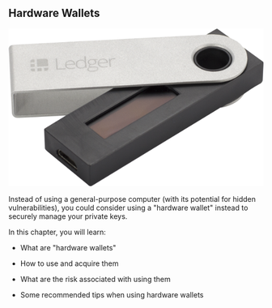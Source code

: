 ## Hardware Wallets

![](/assets/ledger-nano-s-fold-large.png)

Instead of using a general-purpose computer (with its potential for hidden vulnerabilities), you could consider using a "hardware wallet" instead to securely manage your private keys.

In this chapter, you will learn:
- What are "hardware wallets"

- How to use and acquire them

- What are the risk associated with using them

- Some recommended tips when using hardware wallets 